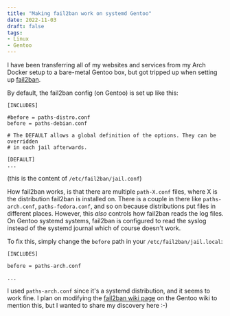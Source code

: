```yaml
---
title: "Making fail2ban work on systemd Gentoo"
date: 2022-11-03
draft: false
tags:
- Linux
- Gentoo
---
```


I have been transferring all of my websites and services from my Arch Docker setup to a bare-metal Gentoo box, but
got tripped up when setting up [fail2ban](https://www.fail2ban.org/wiki/index.php/Main_Page). 
<!--more-->

By default, the fail2ban config (on Gentoo) is set up like this:

```
[INCLUDES]

#before = paths-distro.conf
before = paths-debian.conf

# The DEFAULT allows a global definition of the options. They can be overridden
# in each jail afterwards.

[DEFAULT]
...
```
(this is the content of `/etc/fail2ban/jail.conf`)

How fail2ban works, is that there are multiple `path-X.conf` files, where X is the distribution fail2ban is installed on. 
There is a couple in there like `paths-arch.conf`, `paths-fedora.conf`, and so on because distributions put files in different
places. However, this _also_ controls how fail2ban reads the log files. On Gentoo systemd systems, fail2ban is configured to read
the syslog instead of the systemd journal which of course doesn't work.

To fix this, simply change the `before` path in your `/etc/fail2ban/jail.local`:

```
[INCLUDES]

before = paths-arch.conf

...
```

I used `paths-arch.conf` since it's a systemd distribution, and it seems to work fine. I plan on modifying the [fail2ban
wiki page](https://wiki.gentoo.org/wiki/Fail2ban) on the Gentoo wiki to mention this, but I wanted to share my discovery here :-)